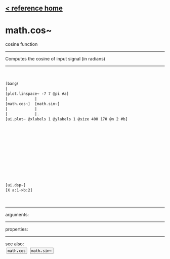 [< reference home](ceammc_lib.html)
---

# math.cos~


cosine function

---

Computes the cosine of input signal (in radians)
<br>


---


```


[bang(
|
[plot.linspace~ -7 7 @pi #a]
|            |
[math.cos~]  [math.sin~]
|            |
|            |.
[ui.plot~ @xlabels 1 @ylabels 1 @size 400 170 @n 2 #b]












[ui.dsp~]
[X a:1->b:2]

            
```

---
arguments:


---
properties:


---
see also:<br>
[![math.cos](img/object_math.cos.png)](math.cos.html)
[![math.sin~](img/object_math.sin~.png)](math.sin~.html)
